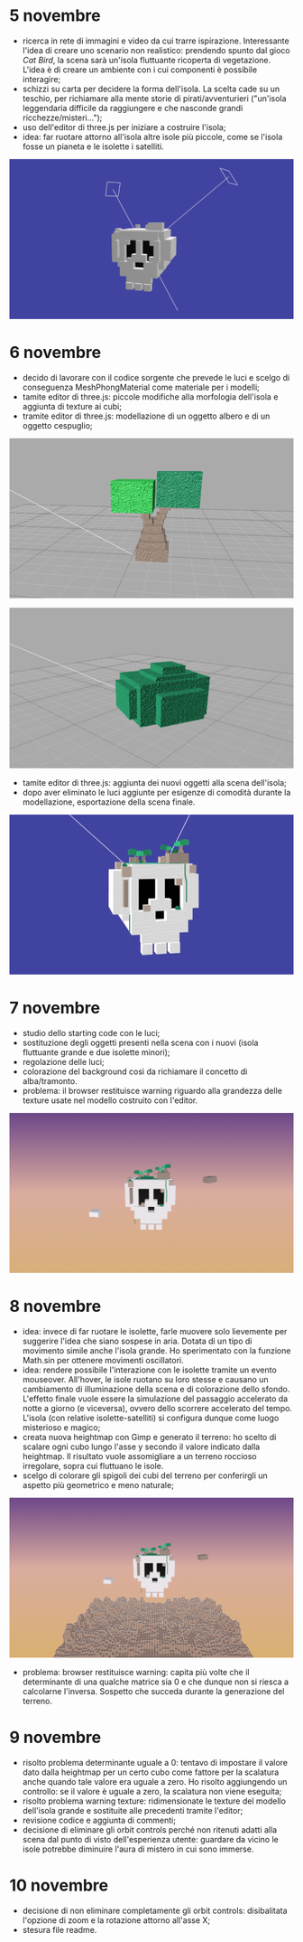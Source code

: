 # 5 novembre
- ricerca in rete di immagini e video da cui trarre ispirazione. Interessante l'idea di creare uno scenario non realistico: prendendo spunto dal gioco *Cat Bird*, la scena sarà un'isola fluttuante ricoperta di vegetazione. L'idea è di creare un ambiente con i cui componenti è possibile interagire;
- schizzi su carta per decidere la forma dell'isola. La scelta cade su un teschio, per richiamare alla mente storie di pirati/avventurieri ("un'isola leggendaria difficile da raggiungere e che nasconde grandi ricchezze/misteri...");
- uso dell'editor di three.js per iniziare a costruire l'isola;
- idea: far ruotare attorno all'isola altre isole più piccole, come se l'isola fosse un pianeta e le isolette i satelliti.

![modello isola incompleto](https://github.com/Interactive3DGraphicsCourse-UNIUD-2020/cubes2020-vulcano/blob/master/screenshots/Skull_1.png)

# 6 novembre
- decido di lavorare con il codice sorgente che prevede le luci e scelgo di conseguenza MeshPhongMaterial come materiale per i modelli;
- tamite editor di three.js: piccole modifiche alla morfologia dell'isola e aggiunta di texture ai cubi;
- tramite editor di three.js: modellazione di un oggetto albero e di un oggetto cespuglio;

![modello albero](https://github.com/Interactive3DGraphicsCourse-UNIUD-2020/cubes2020-vulcano/blob/master/screenshots/albero_obj.png)

![modello cespuglio](https://github.com/Interactive3DGraphicsCourse-UNIUD-2020/cubes2020-vulcano/blob/master/screenshots/cespuglio_obj.png)

- tamite editor di three.js: aggiunta dei nuovi oggetti alla scena dell'isola;
- dopo aver eliminato le luci aggiunte per esigenze di comodità durante la modellazione, esportazione della scena finale.

![modello isola completo](https://github.com/Interactive3DGraphicsCourse-UNIUD-2020/cubes2020-vulcano/blob/master/screenshots/Skull_2.png)

# 7 novembre
- studio dello starting code con le luci;
- sostituzione degli oggetti presenti nella scena con i nuovi (isola fluttuante grande e due isolette minori);
- regolazione delle luci;
- colorazione del background così da richiamare il concetto di alba/tramonto.
- problema: il browser restituisce warning riguardo alla grandezza delle texture usate nel modello costruito con l'editor.

![scena con sfondo](https://github.com/Interactive3DGraphicsCourse-UNIUD-2020/cubes2020-vulcano/blob/master/screenshots/Scene_1.png)

# 8 novembre
- idea: invece di far ruotare le isolette, farle muovere solo lievemente per suggerire l'idea che siano sospese in aria. Dotata di un tipo di movimento simile anche l'isola grande. Ho sperimentato con la funzione Math.sin per ottenere movimenti oscillatori.
- idea: rendere possibile l'interazione con le isolette tramite un evento mouseover. All'hover, le isole ruotano su loro stesse e causano un cambiamento di illuminazione della scena e di colorazione dello sfondo. L'effetto finale vuole essere la simulazione del passaggio accelerato da notte a giorno (e viceversa), ovvero dello scorrere accelerato del tempo. L'isola (con relative isolette-satelliti) si configura dunque come luogo misterioso e magico;
- creata nuova heightmap con Gimp e generato il terreno: ho scelto di scalare ogni cubo lungo l'asse y secondo il valore indicato dalla heightmap. Il risultato vuole assomigliare a un terreno roccioso irregolare, sopra cui fluttuano le isole.
- scelgo di colorare gli spigoli dei cubi del terreno per conferirgli un aspetto più geometrico e meno naturale;

![scena completa](https://github.com/Interactive3DGraphicsCourse-UNIUD-2020/cubes2020-vulcano/blob/master/screenshots/Scene_final.png)

- problema: browser restituisce warning: capita più volte che il determinante di una qualche matrice sia 0 e che dunque non si riesca a calcolarne l'inversa. Sospetto che succeda durante la generazione del terreno.

# 9 novembre
- risolto problema determinante uguale a 0: tentavo di impostare il valore dato dalla heightmap per un certo cubo come fattore per la scalatura anche quando tale valore era uguale a zero. Ho risolto aggiungendo un controllo: se il valore è uguale a zero, la scalatura non viene eseguita;
- risolto problema warning texture: ridimensionate le texture del modello dell'isola grande e sostituite alle precedenti tramite l'editor;
- revisione codice e aggiunta di commenti;
- decisione di eliminare gli orbit controls perché non ritenuti adatti alla scena dal punto di visto dell'esperienza utente: guardare da vicino le isole potrebbe diminuire l'aura di mistero in cui sono immerse.

# 10 novembre
- decisione di non eliminare completamente gli orbit controls: disibalitata l'opzione di zoom e la rotazione attorno all'asse X;
- stesura file readme.
